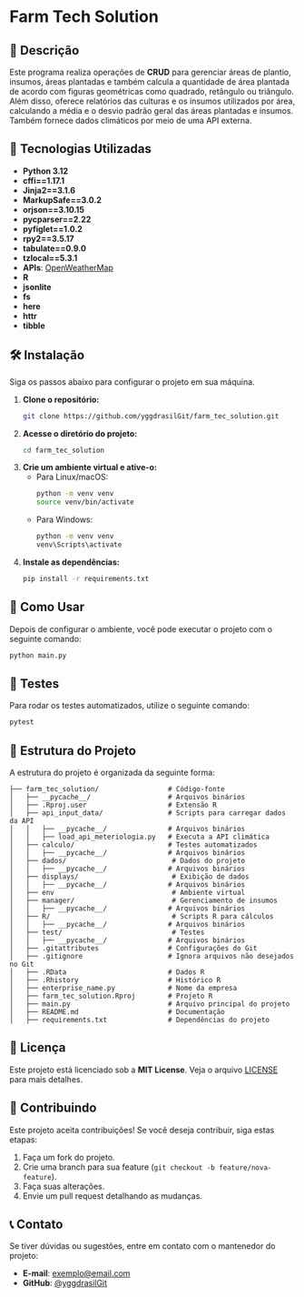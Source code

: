 # Farm Tech Solution

## 📌 Descrição  
Este programa realiza operações de **CRUD** para gerenciar áreas de plantio, insumos, áreas plantadas e também calcula a quantidade de área plantada de acordo com figuras geométricas como quadrado, retângulo ou triângulo. Além disso, oferece relatórios das culturas e os insumos utilizados por área, calculando a média e o desvio padrão geral das áreas plantadas e insumos. Também fornece dados climáticos por meio de uma API externa.

## 🐜 Tecnologias Utilizadas  
- **Python 3.12**  
- **cffi==1.17.1**  
- **Jinja2==3.1.6**  
- **MarkupSafe==3.0.2**  
- **orjson==3.10.15**  
- **pycparser==2.22**  
- **pyfiglet==1.0.2**  
- **rpy2==3.5.17**  
- **tabulate==0.9.0**  
- **tzlocal==5.3.1**  
- **APIs**: [OpenWeatherMap](https://api.openweathermap.org/data/2.5/weather)  
- **R**  
- **jsonlite**  
- **fs**  
- **here**  
- **httr**  
- **tibble**

## 🛠 Instalação  
Siga os passos abaixo para configurar o projeto em sua máquina.

1. **Clone o repositório:**
   ```bash
   git clone https://github.com/yggdrasilGit/farm_tec_solution.git
   ```
2. **Acesse o diretório do projeto:**
   ```bash
   cd farm_tec_solution
   ```
3. **Crie um ambiente virtual e ative-o:**
   - Para Linux/macOS:
     ```bash
     python -m venv venv
     source venv/bin/activate
     ```
   - Para Windows:
     ```bash
     python -m venv venv
     venv\Scripts\activate
     ```
4. **Instale as dependências:**
   ```bash
   pip install -r requirements.txt
   ```

## 🚀 Como Usar  
Depois de configurar o ambiente, você pode executar o projeto com o seguinte comando:

```bash
python main.py
```

## 🧪 Testes  
Para rodar os testes automatizados, utilize o seguinte comando:

```bash
pytest
```

## 💁️ Estrutura do Projeto  
A estrutura do projeto é organizada da seguinte forma:

```plaintext
├── farm_tec_solution/                 # Código-fonte
│   ├── __pycache__/                   # Arquivos binários
│   ├── .Rproj.user                    # Extensão R
│   ├── api_input_data/                # Scripts para carregar dados da API
│   │   ├── __pycache__/               # Arquivos binários
│   │   ├── load_api_meteriologia.py   # Executa a API climática
│   ├── calculo/                       # Testes automatizados
│   │   ├── __pycache__/               # Arquivos binários
│   ├── dados/                          # Dados do projeto
│   │   ├── __pycache__/               # Arquivos binários
│   ├── displays/                       # Exibição de dados
│   │   ├── __pycache__/               # Arquivos binários
│   ├── env                             # Ambiente virtual
│   ├── manager/                        # Gerenciamento de insumos
│   │   ├── __pycache__/               # Arquivos binários
│   ├── R/                              # Scripts R para cálculos
│   │   ├── __pycache__/               # Arquivos binários
│   ├── test/                           # Testes
│   │   ├── __pycache__/               # Arquivos binários
│   ├── .gitattributes                 # Configurações do Git
│   ├── .gitignore                     # Ignora arquivos não desejados no Git
│   ├── .RData                         # Dados R
│   ├── .Rhistory                      # Histórico R
│   ├── enterprise_name.py             # Nome da empresa
│   ├── farm_tec_solution.Rproj        # Projeto R
│   ├── main.py                        # Arquivo principal do projeto
│   ├── README.md                      # Documentação
│   ├── requirements.txt               # Dependências do projeto
```

## 📄 Licença  
Este projeto está licenciado sob a **MIT License**. Veja o arquivo [LICENSE](LICENSE) para mais detalhes.

## 🤝 Contribuindo  
Este projeto aceita contribuições! Se você deseja contribuir, siga estas etapas:
1. Faça um fork do projeto.
2. Crie uma branch para sua feature (`git checkout -b feature/nova-feature`).
3. Faça suas alterações.
4. Envie um pull request detalhando as mudanças.

## 📞 Contato  
Se tiver dúvidas ou sugestões, entre em contato com o mantenedor do projeto:
- **E-mail**: exemplo@email.com  
- **GitHub**: [@yggdrasilGit](https://github.com/yggdrasilGit)
```